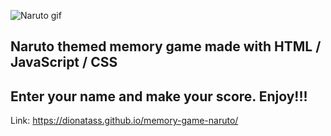![Naruto gif](https://github.com/DionataSS/memory-game-naruto/blob/main/images/narutovideo.gif)



## Naruto themed memory game made with HTML / JavaScript / CSS

## Enter your name and make your score. Enjoy!!!

Link:
https://dionatass.github.io/memory-game-naruto/
